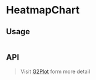 # HeatmapChart

## Usage

```tsx | pure

```

## API

<API id="HeatmapChart"></API>

> Visit [G2Plot](https://g2plot.antv.antgroup.com/api/plot-api) form more detail
